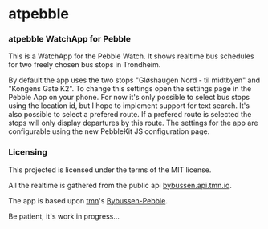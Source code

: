 atpebble
===================

### atpebble WatchApp for Pebble

This is a WatchApp for the Pebble Watch. It shows realtime bus schedules for two freely chosen bus stops in Trondheim.

By default the app uses the two stops "Gløshaugen Nord - til midtbyen" and "Kongens Gate K2". To change this settings open the settings page in the Pebble App on your phone. For now it's only possible to select bus stops using the location id, but I hope to implement support for text search. It's also possible to select a prefered route. If a prefered route is selected the stops will only display departures by this route. The settings for the app are configurable using the new PebbleKit JS configuration page. 

### Licensing

This projected is licensed under the terms of the MIT license.

All the realtime is gathered from the public api [bybussen.api.tmn.io](http://bybussen.api.tmn.io).

The app is based upon [tmn](https://github.com/tmn/)'s [Bybussen-Pebble](https://github.com/tmn/Bybussen-Pebble/).

Be patient, it's work in progress...
